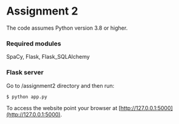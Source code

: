 # Assignment 2

The code assumes Python version 3.8 or higher.

### Required modules
SpaCy,
Flask,
Flask_SQLAlchemy



### Flask server

Go to /assignment2 directory and then run:

```bash
$ python app.py
```

To access the website point your browser at [http://127.0.0.1:5000](http://127.0.0.1:5000). 


